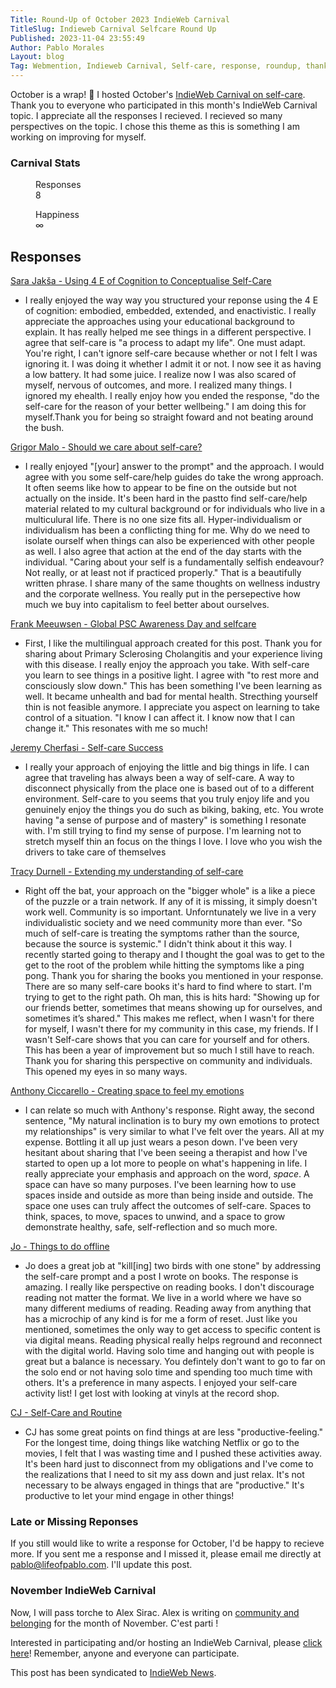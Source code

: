 ```yaml
---
Title: Round-Up of October 2023 IndieWeb Carnival
TitleSlug: Indieweb Carnival Selfcare Round Up
Published: 2023-11-04 23:55:49
Author: Pablo Morales
Layout: blog
Tag: Webmention, Indieweb Carnival, Self-care, response, roundup, thank you
---
```

October is a wrap! 🎃 I hosted October's [IndieWeb Carnival on self-care](https://lifeofpablo.com/blog/indieweb-carnival-october-2023). Thank you to everyone who participated in this month's IndieWeb Carnival topic. I appreciate all the responses I recieved. I recieved so many perspectives on the topic. I chose this theme as this is something I am working on improving for myself. 

<div class="pa3 pa5-ns " data-name="slab-stat-small">
  <h3 class="f4 ttu tracked bg-black yellow">Carnival Stats</h3>
  <div class="cf">
    <dl class="fl fn-l w-50 dib-l w-auto-l lh-title mr5-l">
      <dd class="f6 fw4 ml0">Responses</dd>
      <dd class="f3 fw6 ml0">8</dd>
    </dl>
    <dl class="fl fn-l w-50 dib-l w-auto-l lh-title mr5-l">
      <dd class="f6 fw4 ml0">Happiness</dd>
      <dd class="f3 fw6 ml0">∞</dd>
    </dl>
</div>
</div>

## Responses
[Sara Jakša - Using 4 E of Cognition to Conceptualise Self-Care](https://sarajaksa.eu/2023/10/indieweb-carnival-october-2023-using-4-e-of-cognition-to-conceptualise-self-care/)

* I really enjoyed the way way you structured your reponse using the 4 E of cognition: embodied, embedded, extended, and enactivistic. I really appreciate the approaches using your educational background to explain. It has really helped me see things in a different perspective. I agree that self-care is "a process to adapt my life". One must adapt. You're right, I can't ignore self-care because whether or not I felt I was ignoring it. I was doing it whether I admit it or not. I now see it as having a low battery. It had some juice. I realize now I was also scared of myself, nervous of outcomes, and more. I realized many things. I ignored my ehealth. I really enjoy how you ended the response, "do the self-care for the reason of your better wellbeing." I am doing this for myself.Thank you for being so straight foward and not beating around the bush. 

[Grigor Malo - Should we care about self-care?](https://grgml.xyz/blog/indieweb-carnival-self-care/)

* I really enjoyed "[your] answer to the prompt" and the approach. I would agree with you some self-care/help guides do take the wrong approach. It often seems like how to appear to be fine on the outside but not actually on the inside. It's been hard in the pastto find self-care/help material related to my cultural background or for individuals who live in a multiculural life. There is no one size fits all. Hyper-individualism or individualism has been a conflicting thing for me. Why do we need to isolate ourself when things can also be experienced with other people as well. I also agree that action at the end of the day starts with the individual. "Caring about your self is a fundamentally selfish endeavour? Not really, or at least not if practiced properly." That is a beautifully written phrase. I share many of the same thoughts on wellness industry and the corporate wellness. You really put in the persepective how much we buy into capitalism to feel better about ourselves.

[Frank Meeuwsen - Global PSC Awareness Day and selfcare](https://diggingthedigital.com/global-psc-awareness-day-and-selfcare/)

* First, I like the multilingual approach created for this post. Thank you for sharing about Primary Sclerosing Cholangitis and your experience living with this disease. I really enjoy the approach you take. With self-care you learn to see things in a positive light. I agree with "to rest more and consciously slow down."  This has been something I've been learning as well. It became unhealth and bad for mental health. Strecthing yourself thin is not feasible anymore. I appreciate you aspect on learning to take control of a situation. "I know I can affect it. I know now that I can change it." This resonates with me so much!  

[Jeremy Cherfasi - Self-care Success](https://www.jeremycherfas.net/blog/selfcare-success)

* I really your approach of enjoying the little and big things in life. I can agree that traveling has always been a way of self-care. A way to disconnect physically from the place one is based out of to a different environment. Self-care to you seems that you truly enjoy life and you genuinely enjoy the things you do such as biking, baking, etc. You wrote having "a sense of purpose and of mastery" is something I resonate with. I'm still trying to find my sense of purpose. I'm learning not to stretch myself thin an focus on the things I love. I love who you wish the drivers to take care of themselves

[Tracy Durnell - Extending my understanding of self-care](https://tracydurnell.com/2023/10/14/extending-my-understanding-of-self-care-indieweb-carnival-october-2023/)

* Right off the bat, your approach on the "bigger whole" is a like a piece of the puzzle or a train network. If any of it is missing, it simply doesn't work well. Community is so important. Unforntunately we live in a very individualistic society and we need community more than ever. "So much of self-care is treating the symptoms rather than the source, because the source is systemic." I didn't think about it this way. I recently started going to therapy and I thought the goal was to get to the get to the root of the problem while hitting the symptoms like a ping pong. Thank you for sharing the books you mentioned in your response. There are so many self-care books it's hard to find where to start. I'm trying to get to the right path. Oh man, this is hits hard: "Showing up for our friends better, sometimes that means showing up for ourselves, and sometimes it’s shared." This makes me reflect, when I wasn't for there for myself, I wasn't there for my community in this case, my friends. If I wasn't  Self-care shows that you can care for yourself and for others. This has been a year of improvement but so much I still have to reach. Thank you for sharing this perspective on community and individuals. This opened my eyes in so many ways.

[Anthony Ciccarello - Creating space to feel my emotions](https://www.ciccarello.me/blog/2023/11/01/creating-space-to-feel-my-emotions/)

* I can relate so much with Anthony's response. Right away, the second sentence, "My natural inclination is to bury my own emotions to protect my relationships" is very similar to what I've felt over the years. All at my expense. Bottling it all up just wears a peson down. I've been very hesitant about sharing that I've been seeing a therapist and how I've started to open up a lot more to people on what's happening in life. I really appreciate your emphasis and approach on the word, *space*. A space can have so many purposes.  I've been learning how to use spaces inside and outside as more than being inside and outside. The space one uses can truly affect the outcomes of self-care. Spaces to think, spaces, to move, spaces to unwind, and a space to grow demonstrate healthy, safe, self-reflection and so much more. 

[Jo - Things to do offline](https://dead.garden/blog/things-to-do-offline.html)

* Jo does a great job at "kill[ing] two birds with one stone" by addressing the self-care prompt and a post I wrote on books. The response is amazing. I really like perspective on reading books. I don't discourage reading not matter the format. We live in a world where we have so many different mediums of reading. Reading away from anything that has a microchip of any kind is for me a form of reset. Just like you mentioned, sometimes the only way to get access to specific content is via digital means. Reading physical really helps reground and reconnect with the digital world. Having solo time and hanging out with people is great but a balance is necessary. You defintely don't want to go to far on the solo end or not having solo time and spending too much time with others. It's a preference in many aspects. I enjoyed your self-care activity list! I get lost with looking at vinyls at the record shop.

[CJ - Self-Care and Routine](https://ww0cj.radio/blog/2023/self-care-routine/)

* CJ has some great points on find things at are less "productive-feeling." For the longest time, doing things like watching Netflix or go to the movies, I felt that I was wasting time and I pushed these activities away. It's been hard just to disconnect from my obligations and I've come to the realizations that I need to sit my ass down and just relax. It's not necessary to be always engaged in things that are "productive." It's productive to let your mind engage in other things!

### Late or Missing Reponses
If you still would like to write a response for October, I'd be happy to recieve more. If you sent me a response and I missed it, please email me directly at pablo@lifeofpablo.com. I'll update this post.

### November IndieWeb Carnival
Now, I will pass torche to Alex Sirac. Alex is writing on [community and belonging](https://alexsirac.com/indieweb-carnival-community-and-belonging/) for the month of November. C'est parti !

Interested in participating and/or hosting an IndieWeb Carnival, please [click here](https://indieweb.org/indieweb-carnival)! Remember, anyone and everyone can participate. 

<p>This post has been syndicated to <a href="https://news.indieweb.org/en" class="u-syndication">IndieWeb News</a>.</p>
